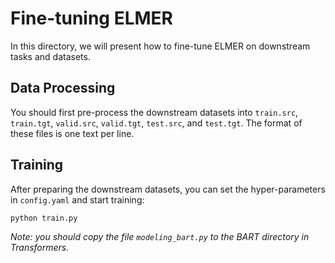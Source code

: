 
# Fine-tuning ELMER

In this directory, we will present how to fine-tune ELMER on downstream tasks and datasets.

## Data Processing

You should first pre-process the downstream datasets into `train.src`, `train.tgt`, `valid.src`, `valid.tgt`, `test.src`, and `test.tgt`. The format of these files is one text per line.


## Training

After preparing the downstream datasets, you can set the hyper-parameters in `config.yaml` and start training:

```python
python train.py
```

*Note: you should copy the file `modeling_bart.py` to the BART directory in Transformers.*
